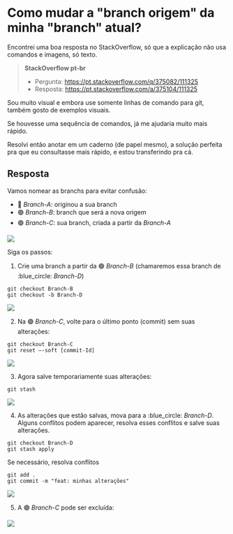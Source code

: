 # Como mudar a "branch origem" da minha "branch" atual?

Encontrei uma boa resposta no StackOverflow, só que a explicação não usa comandos e imagens, só texto.

> **StackOverflow pt-br**
>
>  * Pergunta: https://pt.stackoverflow.com/q/375082/111325
>  * Resposta: https://pt.stackoverflow.com/a/375104/111325

Sou muito visual e embora use somente linhas de comando para git, também gosto de exemplos visuais.

Se houvesse uma sequência de comandos, já me ajudaria muito mais rápido.

Resolvi então anotar em um caderno (de papel mesmo), a solução perfeita pra que eu consultasse mais rápido, e estou transferindo pra cá.

## Resposta

Vamos nomear as branchs para evitar confusão:

   * :red_circle: *Branch-A*: originou a sua branch
   * :green_circle: *Branch-B*: branch que será a nova origem
   * :purple_circle: *Branch-C*: sua branch, criada a partir da *Branch-A*

![](./imgs/situacao.PNG)

Siga os passos:

1. Crie uma branch a partir da :green_circle: *Branch-B* (chamaremos essa branch de :blue_circle: *Branch-D*)
  ```
  git checkout Branch-B
  git checkout -b Branch-D
  ```

![](./imgs/passo1.PNG)

2. Na :purple_circle: *Branch-C*, volte para o último ponto (commit) sem suas alterações:
  ```
  git checkout Branch-C
  git reset –-soft [commit-Id]
  ```

![](./imgs/passo2.PNG)

3. Agora salve temporariamente suas alterações:
  ```
  git stash
  ```

![](./imgs/passo3.PNG)

4. As alterações que estão salvas, mova para a :blue_circle: *Branch-D*. Alguns conflitos podem aparecer, resolva esses conflitos e salve suas alterações.
  ```
  git checkout Branch-D
  git stash apply
  ```
  Se necessário, resolva conflitos
  ```
  git add .
  git commit -m "feat: minhas alterações"
  ```

![](./imgs/passo4.PNG)

5. A :purple_circle: *Branch-C* pode ser excluída:

![](./imgs/passo5.PNG)
